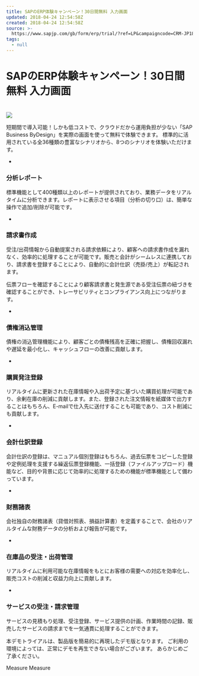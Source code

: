 ```yaml
---
title: SAPのERP体験キャンペーン！30日間無料 入力画面
updated: 2018-04-24 12:54:58Z
created: 2018-04-24 12:54:58Z
source: >-
  https://www.sapjp.com/gb/form/erp/trial/?ref=LP&campaigncode=CRM-JP18-SLD-ONL01C1&utm_source=demo_g_retargeting&utm_medium=google&utm_campaign=demo_cote&sap_adSource=RT&gclid=EAIaIQobChMI_O3Z9vfS2gIVBiBgCh0QsgH-EAEYASAAEgL8zvD_BwE
tags:
  - null
---
```


# SAPのERP体験キャンペーン！30日間無料 入力画面

#

![](../_resources/dae8c3f2ed016ef178cc2c900c4eef8f.jpg)

短期間で導入可能！しかも低コストで、クラウドだから運用負担が少ない「SAP Business ByDesign」を実際の画面を使って無料で体験できます。
標準的に活用されている全36種類の豊富なシナリオから、8つのシナリオを体験いただけます。

-

### 分析レポート

標準機能として400種類以上のレポートが提供されており、業務データをリアルタイムに分析できます。レポートに表示させる項目（分析の切り口）は、簡単な操作で追加/削除が可能です。

-

### 請求書作成

受注/出荷情報から自動提案される請求依頼により、顧客への請求書作成を漏れなく、効率的に処理することが可能です。販売と会計がシームレスに連携しており、請求書を登録することにより、自動的に会計仕訳（売掛/売上）が転記されます。

伝票フローを確認することにより顧客請求書と発生源である受注伝票の紐づきを確認することができ、トレーサビリティとコンプライアンス向上につながります。

-

### 債権消込管理

債権の消込管理機能により、顧客ごとの債権残高を正確に把握し、債権回収漏れや遅延を最小化し、キャッシュフローの改善に貢献します。

-

### 購買発注登録

リアルタイムに更新された在庫情報や入出荷予定に基づいた購買処理が可能であり、余剰在庫の削減に貢献します。また、登録された注文情報を紙媒体で出力することはもちろん、E-mailで仕入先に送付することも可能であり、コスト削減にも貢献します。

-

### 会計仕訳登録

会計仕訳の登録は、マニュアル個別登録はもちろん、過去伝票をコピーした登録や定例処理を支援する繰返伝票登録機能、一括登録（ファイルアップロード）機能など、目的や背景に応じて効率的に処理するための機能が標準機能として備わっています。

-

### 財務諸表

会社独自の財務諸表（貸借対照表、損益計算書）を定義することで、会社のリアルタイムな財務データの分析および報告が可能です。

-

### 在庫品の受注・出荷管理

リアルタイムに利用可能な在庫情報をもとにお客様の需要への対応を効率化し、販売コストの削減と収益力向上に貢献します。

-

### サービスの受注・請求管理

サービスの見積もり処理、受注登録、サービス提供の計画、作業時間の記録、販売したサービスの請求までを一気通貫に処理することができます。

本デモトライアルは、製品版を簡易的に再現したデモ版となります。
ご利用の環境によっては、正常にデモを再生できない場合がございます。
あらかじめご了承ください。

Measure
Measure